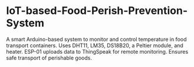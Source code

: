 # IoT-based-Food-Perish-Prevention-System
A smart Arduino-based system to monitor and control temperature in food transport containers. Uses DHT11, LM35, DS18B20, a Peltier module, and heater. ESP-01 uploads data to ThingSpeak for remote monitoring. Ensures safe transport of perishable goods.
